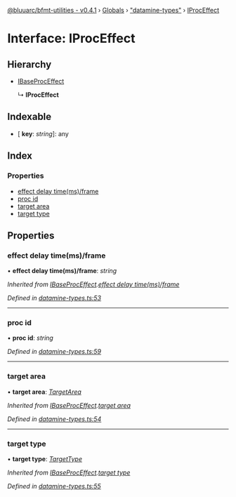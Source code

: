 [@bluuarc/bfmt-utilities - v0.4.1](../README.md) › [Globals](../globals.md) › ["datamine-types"](../modules/_datamine_types_.md) › [IProcEffect](_datamine_types_.iproceffect.md)

# Interface: IProcEffect

## Hierarchy

* [IBaseProcEffect](_datamine_types_.ibaseproceffect.md)

  ↳ **IProcEffect**

## Indexable

* \[ **key**: *string*\]: any

## Index

### Properties

* [effect delay time(ms)/frame](_datamine_types_.iproceffect.md#effect-delay-time(ms)/frame)
* [proc id](_datamine_types_.iproceffect.md#proc-id)
* [target area](_datamine_types_.iproceffect.md#target-area)
* [target type](_datamine_types_.iproceffect.md#target-type)

## Properties

###  effect delay time(ms)/frame

• **effect delay time(ms)/frame**: *string*

*Inherited from [IBaseProcEffect](_datamine_types_.ibaseproceffect.md).[effect delay time(ms)/frame](_datamine_types_.ibaseproceffect.md#effect-delay-time(ms)/frame)*

*Defined in [datamine-types.ts:53](https://github.com/BluuArc/bfmt-utilities/blob/master/src/datamine-types.ts#L53)*

___

###  proc id

• **proc id**: *string*

*Defined in [datamine-types.ts:59](https://github.com/BluuArc/bfmt-utilities/blob/master/src/datamine-types.ts#L59)*

___

###  target area

• **target area**: *[TargetArea](../enums/_datamine_types_.targetarea.md)*

*Inherited from [IBaseProcEffect](_datamine_types_.ibaseproceffect.md).[target area](_datamine_types_.ibaseproceffect.md#target-area)*

*Defined in [datamine-types.ts:54](https://github.com/BluuArc/bfmt-utilities/blob/master/src/datamine-types.ts#L54)*

___

###  target type

• **target type**: *[TargetType](../enums/_datamine_types_.targettype.md)*

*Inherited from [IBaseProcEffect](_datamine_types_.ibaseproceffect.md).[target type](_datamine_types_.ibaseproceffect.md#target-type)*

*Defined in [datamine-types.ts:55](https://github.com/BluuArc/bfmt-utilities/blob/master/src/datamine-types.ts#L55)*
